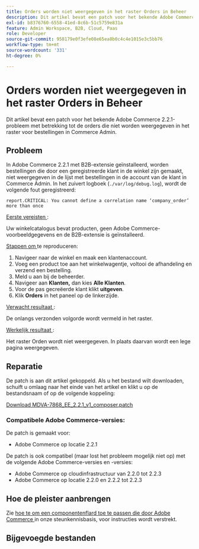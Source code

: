 ```yaml
---
title: Orders worden niet weergegeven in het raster Orders in Beheer
description: Dit artikel bevat een patch voor het bekende Adobe Commerce 2.2.1-probleem met betrekking tot de orders die niet worden weergegeven in het raster voor bestellingen in Commerce Admin.
exl-id: b8376760-6558-41ed-8c6b-51c5759e831a
feature: Admin Workspace, B2B, Cloud, Paas
role: Developer
source-git-commit: 958179e0f3efe08e65ea8b0c4c4e1015e3c5bb76
workflow-type: tm+mt
source-wordcount: '331'
ht-degree: 0%

---
```


# Orders worden niet weergegeven in het raster Orders in Beheer

Dit artikel bevat een patch voor het bekende Adobe Commerce 2.2.1-probleem met betrekking tot de orders die niet worden weergegeven in het raster voor bestellingen in Commerce Admin.

## Probleem

In Adobe Commerce 2.2.1 met B2B-extensie geïnstalleerd, worden bestellingen die door een geregistreerde klant in de winkel zijn gemaakt, niet weergegeven in de lijst met bestellingen in de account van de klant in Commerce Admin. In het zuivert logboek (`./var/log/debug.log`), wordt de volgende fout geregistreerd:

`report.CRITICAL: You cannot define a correlation name ‘company_order’ more than once`

<u> Eerste vereisten </u>:

Uw winkelcatalogus bevat producten, geen Adobe Commerce-voorbeeldgegevens en de B2B-extensie is geïnstalleerd.

<u> Stappen om </u> te reproduceren:

1. Navigeer naar de winkel en maak een klantenaccount.
1. Voeg een product toe aan het winkelwagentje, voltooi de afhandeling en verzend een bestelling.
1. Meld u aan bij de beheerder.
1. Navigeer aan **Klanten,** dan kies **Alle Klanten**.
1. Voor de pas gecreëerde klant klikt **uitgeven**.
1. Klik **Orders** in het paneel op de linkerzijde.

<u> Verwacht resultaat </u>:

De onlangs verzonden volgorde wordt vermeld in het raster.

<u> Werkelijk resultaat </u>:

Het raster Orden wordt niet weergegeven. In plaats daarvan wordt een lege pagina weergegeven.

## Reparatie

De patch is aan dit artikel gekoppeld. Als u het bestand wilt downloaden, schuift u omlaag naar het einde van het artikel en klikt u op de bestandsnaam of op de volgende koppeling:

[Download MDVA-7868\_EE\_2.2.1\_v1\_composer.patch](assets/MDVA-7868_EE_2.2.1_v1_composer.patch.zip)

### Compatibele Adobe Commerce-versies:

De patch is gemaakt voor:

* Adobe Commerce op locatie 2.2.1

De patch is ook compatibel (maar lost het probleem mogelijk niet op) met de volgende Adobe Commerce-versies en -versies:

* Adobe Commerce op cloudinfrastructuur van 2.2.0 tot 2.2.3
* Adobe Commerce op locatie 2.2.0 en 2.2.2 tot 2.2.3

## Hoe de pleister aanbrengen

Zie [ hoe te om een componentenflard toe te passen die door Adobe Commerce ](/help/how-to/general/how-to-apply-a-composer-patch-provided-by-magento.md) in onze steunkennisbasis, voor instructies wordt verstrekt.

## Bijgevoegde bestanden
